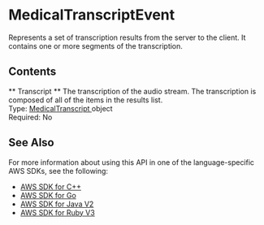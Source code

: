 # MedicalTranscriptEvent<a name="API_streaming_MedicalTranscriptEvent"></a>

Represents a set of transcription results from the server to the client\. It contains one or more segments of the transcription\.

## Contents<a name="API_streaming_MedicalTranscriptEvent_Contents"></a>

 ** Transcript **   <a name="transcribe-Type-streaming_MedicalTranscriptEvent-Transcript"></a>
The transcription of the audio stream\. The transcription is composed of all of the items in the results list\.  
Type: [ MedicalTranscript ](API_streaming_MedicalTranscript.md) object  
Required: No

## See Also<a name="API_streaming_MedicalTranscriptEvent_SeeAlso"></a>

For more information about using this API in one of the language\-specific AWS SDKs, see the following:
+  [ AWS SDK for C\+\+](https://docs.aws.amazon.com/goto/SdkForCpp/transcribe-streaming-2017-10-26/MedicalTranscriptEvent) 
+  [ AWS SDK for Go](https://docs.aws.amazon.com/goto/SdkForGoV1/transcribe-streaming-2017-10-26/MedicalTranscriptEvent) 
+  [ AWS SDK for Java V2](https://docs.aws.amazon.com/goto/SdkForJavaV2/transcribe-streaming-2017-10-26/MedicalTranscriptEvent) 
+  [ AWS SDK for Ruby V3](https://docs.aws.amazon.com/goto/SdkForRubyV3/transcribe-streaming-2017-10-26/MedicalTranscriptEvent) 